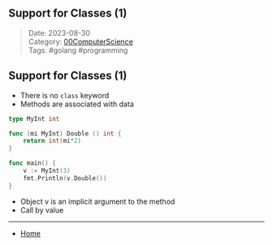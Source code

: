 ## Support for Classes (1)
 
>Date: 2023-08-30  
>Category: [00ComputerScience](links/00ComputerScience.md)  
>Tags: #golang #programming  

## Support for Classes (1)
- There is no `class` keyword
- Methods are associated with data
```go
type MyInt int

func (mi MyInt) Double () int {
	return int(mi*2)
}

func main() {
	v := MyInt(3)
	fmt.Println(v.Double())
}
```
- Object v is an implicit argument to the method
- Call by value

---
- [Home](https://heartthymes.github.io)